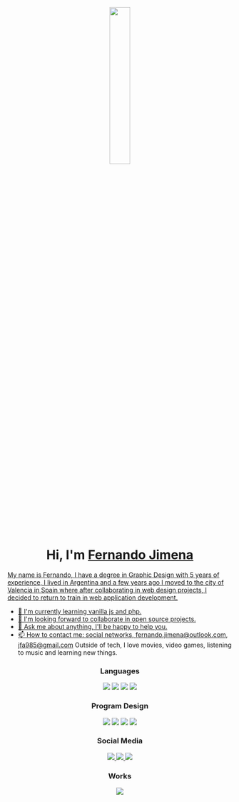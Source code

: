 <p align="center">
  <img src="https://github.com/vimalverma558/vimalverma558/blob/v2/img/hello.gif" width="30%">
</p>



<h1 align="center">Hi, I'm <a href="https://github.com/fernandojimena">Fernando Jimena</h1>


My name is Fernando, I have a degree in Graphic Design with 5 years of experience, I lived in Argentina and a few years ago I moved to the city of Valencia in Spain where after collaborating in web design projects, I decided to return to train in web application development.
- 🌱 I'm currently learning vanilla js and php.
- 👯 I'm looking forward to collaborate in open source projects.
- 💬 Ask me about anything, I'll be happy to help you.
- 📫 How to contact me: social networks, fernando.jimena@outlook.com, jfa985@gmail.com
Outside of tech, I love movies, video games, listening to music and learning new things.


<div align="center"> 
<h3>Languages</h3>

  <img src="https://img.shields.io/badge/HTML5-E34F26?style=for-the-badge&logo=html5&logoColor=white">
  <img  src="https://img.shields.io/badge/CSS3-1572B6?style=for-the-badge&logo=css3&logoColor=white">
  <img src="https://img.shields.io/badge/JavaScript-F7DF1E?style=for-the-badge&logo=javascript&logoColor=black">
  <img src="https://img.shields.io/badge/Java-ED8B00?style=for-the-badge&logo=java&logoColor=white">
  <!-- <img src="https://img.shields.io/badge/PHP-777BB4?style=for-the-badge&logo=php&logoColor=white"> -->
</div>

<div align="center"> 
<h3>Program Design</h3>

  <img src="https://img.shields.io/badge/adobe%20illustrator-%23FF9A00.svg?style=for-the-badge&logo=adobe%20illustrator&logoColor=white">
  <img src="https://img.shields.io/badge/adobe%20photoshop-%2331A8FF.svg?style=for-the-badge&logo=adobe%20photoshop&logoColor=white">
  <img src="https://img.shields.io/badge/Adobe%20XD-470137?style=for-the-badge&logo=Adobe%20XD&logoColor=#FF61F6">
  <img src="https://img.shields.io/badge/figma-%23F24E1E.svg?style=for-the-badge&logo=figma&logoColor=white">
</div>

<div align="center"> 
<h3>Social Media</h3>

  <a href="https://www.instagram.com/xifa85/">
  <img src="https://img.shields.io/badge/Instagram-%23E4405F.svg?style=for-the-badge&logo=Instagram&logoColor=white">
  </a>
  <a href="https://www.linkedin.com/in/fjimenadg/">
  <img src="https://img.shields.io/badge/linkedin-%230077B5.svg?style=for-the-badge&logo=linkedin&logoColor=white">
  </a>
  <a href="https://www.behance.net/fjimena">
  <img src="https://img.shields.io/badge/Behance-1769ff?style=for-the-badge&logo=behance&logoColor=white">
  </a>
</div>

<div align="center"> 
<h3>Works</h3>
  <a href="https://drive.google.com/drive/folders/1-vVVbYrkPLzFrp9oNFiU1hGnMXugOQsH?usp=sharing">
  <img src="https://img.shields.io/badge/Google%20Drive-4285F4?style=for-the-badge&logo=googledrive&logoColor=white">
  </a>
</div>




<!--
<img src="https://github.com/sourabmaity/sourabmaity/blob/main/header_.png">
<img src="https://img.shields.io/badge/mysql-4479A1.svg?style=for-the-badge&logo=mysql&logoColor=white">
<img src="https://img.shields.io/badge/Dribbble-EA4C89?style=for-the-badge&logo=dribbble&logoColor=white">
-->



